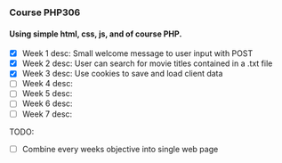 ### **Course PHP306**  
#### Using simple html, css, js, and of course PHP.  

- [x] Week 1 desc: Small welcome message to user input with POST  
- [x] Week 2 desc: User can search for movie titles contained in a .txt file  
- [x] Week 3 desc: Use cookies to save and load client data  
- [ ] Week 4 desc:  
- [ ] Week 5 desc:  
- [ ] Week 6 desc:  
- [ ] Week 7 desc:  

TODO:   
- [ ] Combine every weeks objective into single web page
